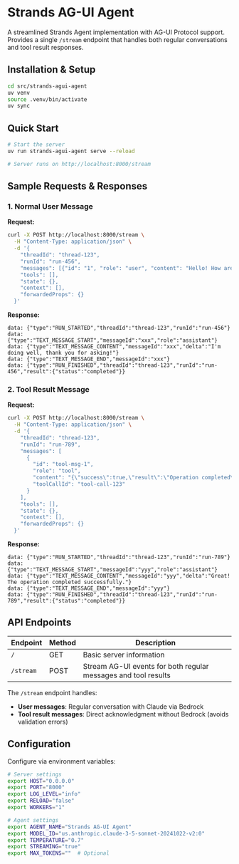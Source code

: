 # Strands AG-UI Agent

A streamlined Strands Agent implementation with AG-UI Protocol support. Provides a single `/stream` endpoint that handles both regular conversations and tool result responses.

## Installation & Setup

```bash
cd src/strands-agui-agent
uv venv
source .venv/bin/activate
uv sync
```

## Quick Start

```bash
# Start the server
uv run strands-agui-agent serve --reload

# Server runs on http://localhost:8000/stream
```

## Sample Requests & Responses

### 1. Normal User Message

**Request:**
```bash
curl -X POST http://localhost:8000/stream \
  -H "Content-Type: application/json" \
  -d '{
    "threadId": "thread-123",
    "runId": "run-456",
    "messages": [{"id": "1", "role": "user", "content": "Hello! How are you?"}],
    "tools": [],
    "state": {},
    "context": [],
    "forwardedProps": {}
  }'
```

**Response:**
```
data: {"type":"RUN_STARTED","threadId":"thread-123","runId":"run-456"}
data: {"type":"TEXT_MESSAGE_START","messageId":"xxx","role":"assistant"}
data: {"type":"TEXT_MESSAGE_CONTENT","messageId":"xxx","delta":"I'm doing well, thank you for asking!"}
data: {"type":"TEXT_MESSAGE_END","messageId":"xxx"}
data: {"type":"RUN_FINISHED","threadId":"thread-123","runId":"run-456","result":{"status":"completed"}}
```

### 2. Tool Result Message

**Request:**
```bash
curl -X POST http://localhost:8000/stream \
  -H "Content-Type: application/json" \
  -d '{
    "threadId": "thread-123",
    "runId": "run-789",
    "messages": [
      {
        "id": "tool-msg-1",
        "role": "tool",
        "content": "{\"success\":true,\"result\":\"Operation completed\"}",
        "toolCallId": "tool-call-123"
      }
    ],
    "tools": [],
    "state": {},
    "context": [],
    "forwardedProps": {}
  }'
```

**Response:**
```
data: {"type":"RUN_STARTED","threadId":"thread-123","runId":"run-789"}
data: {"type":"TEXT_MESSAGE_START","messageId":"yyy","role":"assistant"}
data: {"type":"TEXT_MESSAGE_CONTENT","messageId":"yyy","delta":"Great! The operation completed successfully."}
data: {"type":"TEXT_MESSAGE_END","messageId":"yyy"}
data: {"type":"RUN_FINISHED","threadId":"thread-123","runId":"run-789","result":{"status":"completed"}}
```

## API Endpoints

| Endpoint | Method | Description |
|----------|--------|-------------|
| `/` | GET | Basic server information |
| `/stream` | POST | Stream AG-UI events for both regular messages and tool results |

The `/stream` endpoint handles:
- **User messages**: Regular conversation with Claude via Bedrock
- **Tool result messages**: Direct acknowledgment without Bedrock (avoids validation errors)

## Configuration

Configure via environment variables:

```bash
# Server settings
export HOST="0.0.0.0"
export PORT="8000"
export LOG_LEVEL="info"
export RELOAD="false"
export WORKERS="1"

# Agent settings
export AGENT_NAME="Strands AG-UI Agent"
export MODEL_ID="us.anthropic.claude-3-5-sonnet-20241022-v2:0"
export TEMPERATURE="0.7"
export STREAMING="true"
export MAX_TOKENS=""  # Optional
```
